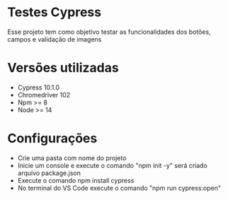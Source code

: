 # Testes Cypress

Esse projeto tem como objetivo testar as funcionalidades dos botões, campos e validação de imagens

# Versões utilizadas 

- Cypress 10.1.0
- Chromedriver 102
- Npm >= 8
- Node >= 14

# Configurações

- Crie uma pasta com nome do projeto
- Inicie um console e execute o comando "npm init -y" será criado arquivo package.json
- Execute o comando npm install cypress 
- No terminal do VS Code execute o comando "npm run cypress:open"
 
